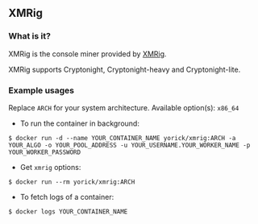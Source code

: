 ## XMRig

### What is it?

XMRig is the console miner provided by [XMRig](https://github.com/xmrig/xmrig).

XMRig supports Cryptonight, Cryptonight-heavy and Cryptonight-lite.

### Example usages

Replace `ARCH` for your system architecture. Available option(s): `x86_64`

- To run the container in background:

```console
$ docker run -d --name YOUR_CONTAINER_NAME yorick/xmrig:ARCH -a YOUR_ALGO -o YOUR_POOL_ADDRESS -u YOUR_USERNAME.YOUR_WORKER_NAME -p YOUR_WORKER_PASSWORD
```

- Get `xmrig` options:

```console
$ docker run --rm yorick/xmrig:ARCH
```

- To fetch logs of a container:

```console
$ docker logs YOUR_CONTAINER_NAME
```
